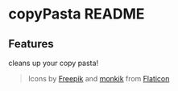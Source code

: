 # copyPasta README

## Features

cleans up your copy pasta!

> Icons by [Freepik](https://www.flaticon.com/authors/freepik) and [monkik](https://www.flaticon.com/authors/monkik) from [Flaticon](www.flaticon.com)
